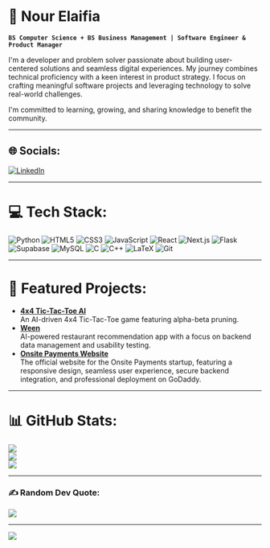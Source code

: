 # 🚀 Nour Elaifia  

**`BS Computer Science + BS Business Management | Software Engineer & Product Manager`**  

I'm a developer and problem solver passionate about building user-centered solutions and seamless digital experiences. My journey combines technical proficiency with a keen interest in product strategy. I focus on crafting meaningful software projects and leveraging technology to solve real-world challenges.  

I'm committed to learning, growing, and sharing knowledge to benefit the community.  

---

## 🌐 Socials:
[![LinkedIn](https://img.shields.io/badge/LinkedIn-%230077B5.svg?style=for-the-badge&logo=linkedin&logoColor=white)](https://www.linkedin.com/in/nour-elaifia-82886a163/)  

---

# 💻 Tech Stack:
![Python](https://img.shields.io/badge/python-3670A0?style=for-the-badge&logo=python&logoColor=ffdd54) ![HTML5](https://img.shields.io/badge/html5-%23E34F26.svg?style=for-the-badge&logo=html5&logoColor=white) ![CSS3](https://img.shields.io/badge/css3-%231572B6.svg?style=for-the-badge&logo=css3&logoColor=white) ![JavaScript](https://img.shields.io/badge/javascript-%23323330.svg?style=for-the-badge&logo=javascript&logoColor=%23F7DF1E) ![React](https://img.shields.io/badge/react-%2320232a.svg?style=for-the-badge&logo=react&logoColor=%2361DAFB) ![Next.js](https://img.shields.io/badge/Next.js-black?style=for-the-badge&logo=next.js&logoColor=white) ![Flask](https://img.shields.io/badge/flask-%23000.svg?style=for-the-badge&logo=flask&logoColor=white) ![Supabase](https://img.shields.io/badge/Supabase-3FCF8E?style=for-the-badge&logo=supabase&logoColor=white) ![MySQL](https://img.shields.io/badge/mysql-%2300000f.svg?style=for-the-badge&logo=mysql&logoColor=white) ![C](https://img.shields.io/badge/c-%2300599C.svg?style=for-the-badge&logo=c&logoColor=white) ![C++](https://img.shields.io/badge/c++-%2300599C.svg?style=for-the-badge&logo=c%2B%2B&logoColor=white) ![LaTeX](https://img.shields.io/badge/latex-%23008080.svg?style=for-the-badge&logo=latex&logoColor=white) ![Git](https://img.shields.io/badge/git-%23F05033.svg?style=for-the-badge&logo=git&logoColor=white)  

---

# 🌟 Featured Projects:
- **[4x4 Tic-Tac-Toe AI](https://github.com/nnnour/AI_TicTacToe_4x4.git)**  
  An AI-driven 4x4 Tic-Tac-Toe game featuring alpha-beta pruning.  
- **[Ween](https://github.com/nnnour/Ween)**  
  AI-powered restaurant recommendation app with a focus on backend data management and usability testing.  
- **[Onsite Payments Website](https://github.com/nnnour/onsite-payments-website)**  
  The official website for the Onsite Payments startup, featuring a responsive design, seamless user experience, secure backend integration, and professional deployment on GoDaddy.  

---

# 📊 GitHub Stats:
![](https://github-readme-stats.vercel.app/api?username=nnnour&theme=radical&hide_border=false&include_all_commits=false&count_private=true)<br/>
![](https://github-readme-streak-stats.herokuapp.com/?user=nnnour&theme=radical&hide_border=false)<br/>
![](https://github-readme-stats.vercel.app/api/top-langs/?username=nnnour&theme=radical&hide_border=false&include_all_commits=false&count_private=false&layout=compact)

---

### ✍️ Random Dev Quote:
![](https://quotes-github-readme.vercel.app/api?type=horizontal&theme=radical)

---

[![](https://visitcount.itsvg.in/api?id=nnnour&icon=0&color=0)](https://visitcount.itsvg.in)
